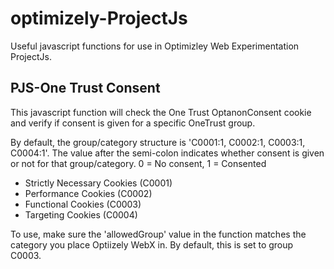 # optimizely-ProjectJs
Useful javascript functions for use in Optimizley Web Experimentation ProjectJs.

## PJS-One Trust Consent
This javascript function will check the One Trust OptanonConsent cookie and verify if consent is given for a specific OneTrust group.

By default, the group/category structure is 'C0001:1, C0002:1, C0003:1, C0004:1'. The value after the semi-colon indicates whether consent is given or not for that group/category. 0 = No consent, 1 = Consented

- Strictly Necessary Cookies (C0001)
- Performance Cookies (C0002)
- Functional Cookies (C0003)
- Targeting Cookies (C0004)

To use, make sure the 'allowedGroup' value in the function matches the category you place Optiizely WebX in. By default, this is set to group C0003.
